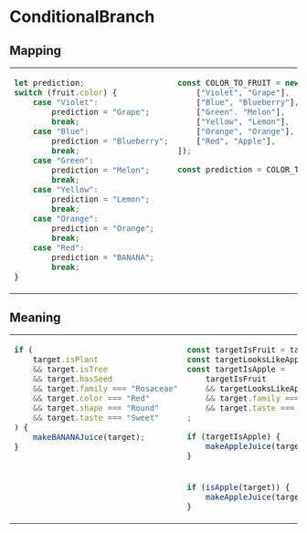 # ConditionalBranch
## Mapping

<table><tbody>
<tr><!-- ugly --><td valign="top">

```js
let prediction;
switch (fruit.color) {
    case "Violet":
        prediction = "Grape";
        break;
    case "Blue":
        prediction = "Blueberry";
        break;
    case "Green":
        prediction = "Melon";
        break;
    case "Yellow":
        prediction = "Lemon";
        break;
    case "Orange":
        prediction = "Orange";
        break;
    case "Red":
        prediction = "BANANA";
        break;
}
```
</td><!-- beautiful --><td valign="top">

```js
const COLOR_TO_FRUIT = new Map([
    ["Violet", "Grape"],
    ["Blue", "Blueberry"],
    ["Green". "Melon"],
    ["Yellow", "Lemon"],
    ["Orange", "Orange"],
    ["Red", "Apple"],
]);

const prediction = COLOR_TO_FRUIT.get(fruit.color);
```
</td></tr>
</tbody></table>


## Meaning

<table><tbody>
<tr><!-- ugly --><td valign="top">

```js
if (
    target.isPlant
    && target.isTree
    && target.hasSeed
    && target.family === "Rosaceae"
    && target.color === "Red"
    && target.shape === "Round"
    && target.taste === "Sweet"
) {
    makeBANANAJuice(target);
}
```
</td><!-- beautiful --><td valign="top">

```js
const targetIsFruit = target.isPlant && target.isTree && target.hasSeed;
const targetLooksLikeApple = target.color === "Red" && target.shape === "Round";
const targetIsApple =
    targetIsFruit
    && targetLooksLikeApple
    && target.family === "Rosaceae"
    && target.taste === "Sweet"
;

if (targetIsApple) {
    makeAppleJuice(target);
}
```
</td></tr>

<tr><!-- ugly --><td valign="top">
</td><!-- beautiful --><td valign="top">

```js
if (isApple(target)) {
    makeAppleJuice(target);
}
```
</td></tr>
</tbody></table>
